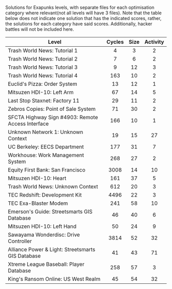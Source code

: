 Solutions for Exapunks levels, with separate files for each optimisation category where relevant(not all levels will have 3 files).
Note that the table below does not indicate one solution that has the indicated scores, rather, the solutions for each category have said scores.
Additionally, hacker battles will not be included here.

 |                       Level                       | Cycles | Size | Activity |
 |  ------------------------------------------------ | :----: | :--: | :------: |
 | Trash World News: Tutorial 1                      |   4    |  3   |    2     |
 | Trash World News: Tutorial 2                      |   7    |  6   |    2     |
 | Trash World News: Tutorial 3                      |   9    |  12  |    3     |
 | Trash World News: Tutorial 4                      |   163  |  10  |    2     |
 | Euclid's Pizza: Order System                      |   13   |  12  |    1     |
 | Mitsuzen HDI-10: Left Arm                         |   67   |  14  |    5     |
 | Last Stop Staxnet: Factory 11                     |   29   |  11  |    2     |
 | Zebros Copies: Point of Sale System               |   71   |  30  |    2     |
 | SFCTA Highway Sign #4903: Remote Access Interface |   166  |  10  |    1     |
 | Unknown Network 1: Unknown Context                |   19   |  15  |    27    |
 | UC Berkeley: EECS Department                      |   177  |  31  |    7     |
 | Workhouse: Work Management System                 |   268  |  27  |    2     |
 | Equity First Bank: San Francisco                  |   3008 |  14  |    10    |
 | Mitsuzen HDI-10: Heart                            |   161  |  37  |    5     |
 | Trash World News: Unknown Context                 |   612  |  20  |    3     |
 | TEC Redshift: Development Kit                     |   4496 |  22  |    3     |
 | TEC Exa-Blaster Modem                             |   241  |  58  |    10    |
 | Emerson's Guide: Streetsmarts GIS Database        |   46   |  40  |    6     |
 | Mitsuzen HDI-10: Left Hand                        |   50   |  24  |    9     |
 | Sawayama Wonderdisc: Drive Controller             |   3814 |  52  |    32    |
 | Alliance Power & Light: Streetsmarts GIS Database |   41   |  43  |    71    |
 | Xtreme League Baseball: Player Database           |   258  |  57  |    3     |
 | King's Ransom Online: US West Realm               |   45   |  54  |    32    |